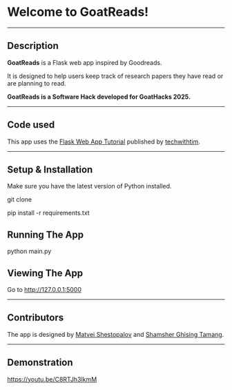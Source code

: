 # Welcome to GoatReads!

---

## Description

**GoatReads** is a Flask web app inspired by Goodreads.

It is designed to help users keep track of research papers they have read or are planning to read.

**GoatReads is a Software Hack developed for GoatHacks 2025.**

---

## Code used

This app uses the [Flask Web App Tutorial](https://github.com/techwithtim/Flask-Web-App-Tutorial/tree/main) published by [techwithtim](https://github.com/techwithtim).

---

## Setup & Installation

Make sure you have the latest version of Python installed.

git clone <repo-url>

pip install -r requirements.txt

## Running The App

python main.py

## Viewing The App

Go to http://127.0.0.1:5000

---

## Contributors

The app is designed by [Matvei Shestopalov](https://github.com/G-Chist) and [Shamsher Ghising Tamang](https://github.com/shamshertamang).

---

## Demonstration

https://youtu.be/C8RTJh3IkmM

